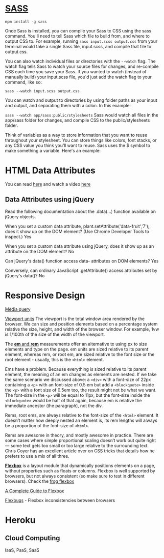 # [SASS](https://sass-lang.com/guide)

`npm install -g sass`

Once Sass is installed, you can compile your Sass to CSS using the sass command. You'll need to tell Sass which file to build from, and where to output CSS to. For example, running `sass input.scss output.css` from your terminal would take a single Sass file, input.scss, and compile that file to output.css.

You can also watch individual files or directories with the `--watch` flag. The watch flag tells Sass to watch your source files for changes, and re-compile CSS each time you save your Sass. If you wanted to watch (instead of manually build) your input.scss file, you'd just add the watch flag to your command, like so:

`sass --watch input.scss output.css`

You can watch and output to directories by using folder paths as your input and output, and separating them with a colon. In this example:

`sass --watch app/sass:public/stylesheets`
Sass would watch all files in the app/sass folder for changes, and compile CSS to the public/stylesheets folder.

Think of variables as a way to store information that you want to reuse throughout your stylesheet. You can store things like colors, font stacks, or any CSS value you think you'll want to reuse. Sass uses the $ symbol to make something a variable. Here's an example:

# HTML Data Attributes

You can read [here](http://html5doctor.com/html5-custom-data-attributes/) and watch a video [here](https://www.youtube.com/watch?v=3r7dkLersKA)

## Data Attributes using jQuery
Read the following documentation about the .data(...) function available on jQuery objects.

When you set a custom data attribute, plant.setAttribute('data-fruit','7');, does it show up on the DOM element? (Use Chrome Developer Tools to inspect.)
Yes

When you set a custom data attribute using jQuery, does it show up as an attribute on the DOM element?
No

Can jQuery's data() function access data- attributes on DOM elements?
Yes

Conversely, can ordinary JavaScript .getAttribute() access attributes set by jQuery's data()?
No

# Responsive Design

[Media query](https://developer.mozilla.org/en-US/docs/Web/CSS/Media_Queries/Using_media_queries)

[Viewport units](https://web-design-weekly.com/2014/11/18/viewport-units-vw-vh-vmin-vmax/)
The viewport is the total window area rendered by the browser. We can size and position elements based on a percentage system relative the size, height, and width of the browser window. For example, 1vw is 1/100th of the size of the width of the viewport.

The [**em** and **rem**](https://www.futurehosting.com/blog/web-design-basics-rem-vs-em-vs-px-sizing-elements-in-css/) measurements offer an alternative to using px to size elements and type on the page. em units are sized relative to its parent element, whereas rem, or root em, are sized relative to the font size or the root element - usually, this is the `<html>` element.

Ems have a problem. Because everything is sized relative to its parent element, the meaning of an em changes as elements are nested. If we take the same scenario we discussed above: a `<div>` with a font-size of 22px containing a `<p>` with an font-size of 0.5 em but add a `<blockquote>` inside the `<p>` with a font size of 0.5em too, the result might not be what we want. The font-size in the `<p>` will be equal to 11px, but the font-size inside the `<blockquote>` would be half of that again, because em is relative the immediate ancestor (the paragraph), not the div.

Rems, root ems, are always relative to the font-size of the `<html>` element. It doesn’t matter how deeply nested an element is, its rem lengths will always be a proportion of the font-size of `<html>`.

Rems are awesome in theory, and mostly awesome in practice. There are some cases where simple proportional scaling doesn’t work out quite right — some text gets too small or too large relative to the surrounding text. Chris Coyer has an excellent article over on CSS tricks that details how he prefers to use a mix of all three.

[**Flexbox**](http://tympanus.net/codrops/css_reference/flexbox/) is a layout module that dynamically positions elements on a page, without properties such as floats or columns. Flexbox is well supported by browsers, but not always consistent (so make sure to test in different browsers).
Check the [frog flexbox](https://flexboxfroggy.com)

[A Complete Guide to Flexbox](https://css-tricks.com/snippets/css/a-guide-to-flexbox/)

[Flexbugs](https://github.com/philipwalton/flexbugs) - Flexbox inconsistencies between browsers

# Heroku

## Cloud Computing
  
IaaS, PaaS, SaaS

